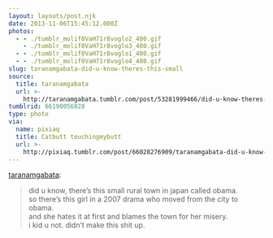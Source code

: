 ```yaml
---
layout: layouts/post.njk
date: 2013-11-06T15:45:12.000Z
photos:
  - - ./tumblr_molif0VaH71r8voglo2_400.gif
    - ./tumblr_molif0VaH71r8voglo3_400.gif
  - - ./tumblr_molif0VaH71r8voglo1_400.gif
  - - ./tumblr_molif0VaH71r8voglo4_400.gif
slug: taranamgabata-did-u-know-theres-this-small
source:
  title: taranamgabata
  url: >-
    http://taranamgabata.tumblr.com/post/53281999466/did-u-know-theres-this-small-rural-town-in-japan
tumblrid: 66190056028
type: photo
via:
  name: pixiaq
  title: Catbutt touchingmybutt
  url: >-
    http://pixiaq.tumblr.com/post/66028276909/taranamgabata-did-u-know-theres-this-small
---
```

<p><a class="tumblr_blog" href="http://taranamgabata.tumblr.com/post/53281999466/did-u-know-theres-this-small-rural-town-in-japan">taranamgabata</a>:</p>
<blockquote>
<p>did u know, there’s this small rural town in japan called obama.<br/>so there’s this girl in a 2007 drama who moved from the city to obama.<br/>and she hates it at first and blames the town for her misery.<br/>i kid u not. didn’t make this shit up.</p>
</blockquote>
